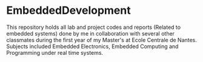 # EmbeddedDevelopment
This repository holds all lab and project codes and reports (Related to embedded systems) done by me in collaboration with several other classmates during the first year of my Master's at Ecole Centrale de Nantes.
Subjects included Embedded Electronics, Embedded Computing and Programming under real time systems.


